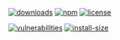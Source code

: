 [![downloads][downloads]][downloads-url]
[![npm][npm]][npm-url]
[![license][license]][license-url]

[![vulnerabilities][vulnerabilities]][vulnerabilities-url]
[![install-size][install-size]][install-size-url]

[downloads]: https://img.shields.io/npm/dt/get-elements-by-class-name-shadow-root.svg
[downloads-url]: https://npmcharts.com/compare/get-elements-by-class-name-shadow-root
[npm]: https://img.shields.io/npm/v/get-elements-by-class-name-shadow-root
[npm-url]: https://www.npmjs.com/package/get-elements-by-class-name-shadow-root
[license]: https://img.shields.io/npm/l/get-elements-by-class-name-shadow-root
[license-url]: https://github.com/deleonio/javascript-utils/blob/main/LICENSE
[vulnerabilities]: https://img.shields.io/snyk/vulnerabilities/npm/get-elements-by-class-name-shadow-root
[vulnerabilities-url]: https://snyk.io/test/npm/get-elements-by-class-name-shadow-root
[install-size]: https://packagephobia.now.sh/badge?p=get-elements-by-class-name-shadow-root
[install-size-url]: https://packagephobia.now.sh/result?p=get-elements-by-class-name-shadow-root
